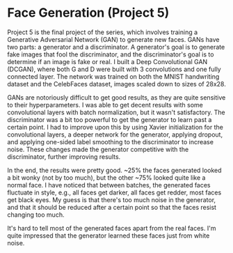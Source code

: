 # Face Generation (Project 5)

Project 5 is the final project of the series, which involves training a Generative Adversarial Network (GAN) to generate new faces. GANs have two parts: a generator and a discriminator. A generator's goal is to generate fake images that fool the discriminator, and the discriminator's goal is to determine if an image is fake or real. I built a Deep Convolutional GAN (DCGAN), where both G and D were built with 3 convolutions and one fully connected layer. The network was trained on both the MNIST handwriting dataset and the CelebFaces dataset, images scaled down to sizes of 28x28.

GANs are notoriously difficult to get good results, as they are quite sensitive to their hyperparameters. I was able to get decent results with some convolutional layers with batch normalization, but it wasn't satisfactory. The discriminator was a bit too powerful to get the generator to learn past a certain point. I had to improve upon this by using Xavier initialization for the convolutional layers, a deeper network for the generator, applying dropout, and applying one-sided label smoothing to the discriminator to increase noise. These changes made the generator competitive with the discriminator, further improving results.

In the end, the results were pretty good. ~25% the faces generated looked a bit wonky (not by too much), but the other ~75% looked quite like a normal face. I have noticed that between batches, the generated faces fluctuate in style, e.g., all faces get darker, all faces get redder, most faces get black eyes. My guess is that there's too much noise in the generator, and that it should be reduced after a certain point so that the faces resist changing too much.

It's hard to tell most of the generated faces apart from the real faces. I'm quite impressed that the generator learned these faces just from white noise.
